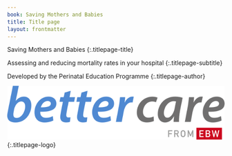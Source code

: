 ```yaml
---
book: Saving Mothers and Babies
title: Title page
layout: frontmatter
---
```


Saving Mothers and Babies
{:.titlepage-title}

Assessing and reducing mortality rates in your hospital
{:.titlepage-subtitle}

Developed by the Perinatal Education Programme
{:.titlepage-author}

![Bettercare logo](images/bettercare-logo.svg){:.titlepage-logo}
